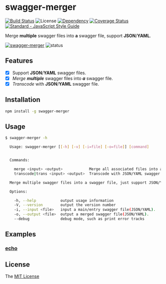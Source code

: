 # swagger-merger
[![Build Status](https://travis-ci.org/WindomZ/swagger-merger.svg?branch=master)](https://travis-ci.org/WindomZ/swagger-merger)
![License](https://img.shields.io/badge/license-MIT-green.svg)
[![Dependency](https://david-dm.org/WindomZ/swagger-merger.svg)](https://david-dm.org/WindomZ/swagger-merger`)
[![Coverage Status](https://coveralls.io/repos/github/WindomZ/swagger-merger/badge.svg?branch=master)](https://coveralls.io/github/WindomZ/swagger-merger?branch=master)
[![Standard - JavaScript Style Guide](https://img.shields.io/badge/code_style-standard-brightgreen.svg)](https://standardjs.com/)

Merge **multiple** swagger files into **a** swagger file, support **JSON**/**YAML**.

[![swagger-merger](https://img.shields.io/npm/v/swagger-merger.svg)](https://www.npmjs.com/package/swagger-merger)
![status](https://img.shields.io/badge/status-beta-green.svg)

## Features

- [x] Support **JSON**/**YAML** swagger files.
- [x] *Merge* ***multiple*** swagger files into ***a*** swagger file.
- [x] *Transcode* with **JSON**/**YAML** swagger file.

## Installation

```bash
npm install -g swagger-merger
```

## Usage

```bash
$ swagger-merger -h

  Usage: swagger-merger [[-h] [-v] [-i=file] [-o=file]] [command]


  Commands:

    merge <input> <output>            Merge all associated files into a single `output` file from a `input` file.
    transcode|trans <input> <output>  Transcode with JSON/YAML swagger file.

  Merge multiple swagger files into a swagger file, just support JSON/YAML.

  Options:

    -h, --help           output usage information
    -V, --version        output the version number
    -i, --input <file>   input a main/entry swagger file(JSON/YAML).
    -o, --output <file>  output a merged swagger file(JSON/YAML).
    --debug              debug mode, such as print error tracks
```

## Examples

### [echo](https://github.com/WindomZ/swagger-merger/tree/master/example/echo)

## License

The [MIT License](https://github.com/WindomZ/swagger-merger/blob/master/LICENSE)
